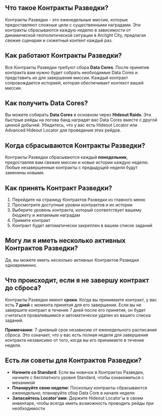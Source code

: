## Что такое Контракты Разведки?
Контракты Разведки - это еженедельные миссии, которые предоставляют сложные цели с существенными наградами. Эти контракты сбрасываются каждую неделю в зависимости от динамической геополитической ситуации в Arclight City, предлагая свежие сценарии и сюжетный контент каждый раз.

## Как работают Контракты Разведки?
Все Контракты Разведки требуют сбора **Data Cores**. После принятия контракта вам нужно будет собрать необходимые Data Cores и представить их для завершения миссии. Каждый контракт сопровождается историей, которая обеспечивает контекст вашей миссии.

## Как получить Data Cores?
Вы можете собирать **Data Cores** в основном через **Hideout Raids**. Эти быстрые рейды на логова банд наградят вас Data Cores вместе с другой ценной добычей. Убедитесь, что у вас есть Hideout Locator или Advanced Hideout Locator для проведения этих рейдов.

## Когда сбрасываются Контракты Разведки?
Контракты Разведки сбрасываются каждый **понедельник**, предоставляя вам свежие миссии и новые истории каждую неделю. Любые незавершенные контракты с предыдущей недели будут заменены новыми.

## Как принять Контракт Разведки?
1. Перейдите на страницу Контрактов Разведки из главного меню
2. Просмотрите доступные уровни контрактов и их истории
3. Выберите уровень контракта, который соответствует вашему бюджету и желаемым наградам
4. Примите контракт
5. Контракт будет автоматически закреплен в вашем списке заданий

## Могу ли я иметь несколько активных Контрактов Разведки?
Да, вы можете иметь несколько активных Контрактов Разведки одновременно.

## Что происходит, если я не завершу контракт до сброса?
Контракты Разведки имеют **сроки**. Когда вы принимаете контракт, у вас есть **7 дней** с момента принятия для его завершения. Если вы не завершите контракт в течение 7 дней после его принятия, он будет считаться провалившимся и автоматически удален из вашего списка заданий.

**Примечание**: 7-дневный срок независим от еженедельного расписания сброса. Это означает, что у вас есть полная неделя для завершения контракта независимо от того, когда вы его принимаете в течение недели.
 
## Есть ли советы для Контрактов Разведки?
- **Начните со Standard**: Если вы новичок в Контрактах Разведки, начните с бесплатного уровня Standard, чтобы ознакомиться с механикой
- **Планируйте свою неделю**: Поскольку контракты сбрасываются еженедельно, планируйте сбор Data Core в начале недели
- **Запасайтесь Locator'ами**: Держите Hideout Locator'ы в своем инвентаре, чтобы всегда иметь возможность проводить рейды при необходимости

